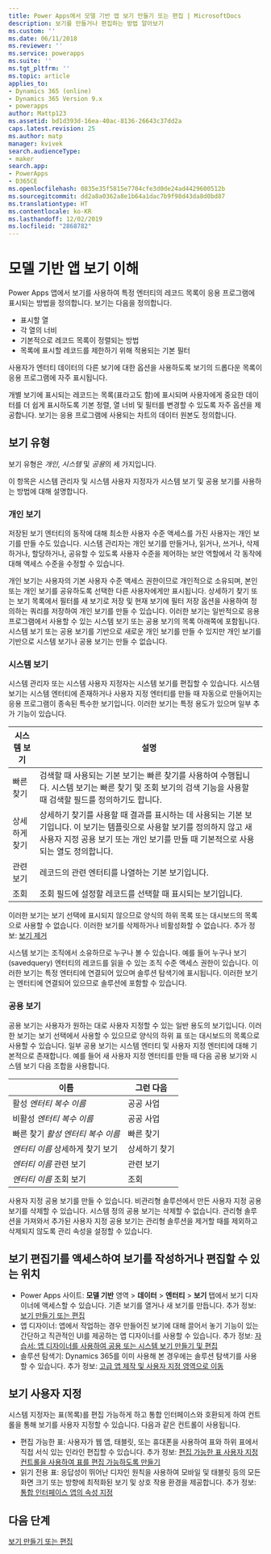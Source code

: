 ```yaml
---
title: Power Apps에서 모델 기반 앱 보기 만들기 또는 편집 | MicrosoftDocs
description: 보기를 만들거나 편집하는 방법 알아보기
ms.custom: ''
ms.date: 06/11/2018
ms.reviewer: ''
ms.service: powerapps
ms.suite: ''
ms.tgt_pltfrm: ''
ms.topic: article
applies_to:
- Dynamics 365 (online)
- Dynamics 365 Version 9.x
- powerapps
author: Mattp123
ms.assetid: bd1d393d-16ea-40ac-8136-26643c37dd2a
caps.latest.revision: 25
ms.author: matp
manager: kvivek
search.audienceType:
- maker
search.app:
- PowerApps
- D365CE
ms.openlocfilehash: 0835e35f5815e7704cfe3d0de24ad4429600512b
ms.sourcegitcommit: dd2a8a0362a8e1b64a1dac7b9f98d43da8d0bd87
ms.translationtype: HT
ms.contentlocale: ko-KR
ms.lasthandoff: 12/02/2019
ms.locfileid: "2868782"
---
```

# <a name="understand-model-driven-app-views"></a>모델 기반 앱 보기 이해

<a name="BKMK_CreatingAndEditingViews"></a>   

Power Apps 앱에서 보기를 사용하여 특정 엔터티의 레코드 목록이 응용 프로그램에 표시되는 방법을 정의합니다. 보기는 다음을 정의합니다.

- 표시할 열
- 각 열의 너비
- 기본적으로 레코드 목록이 정렬되는 방법
- 목록에 표시할 레코드를 제한하기 위해 적용되는 기본 필터

사용자가 엔터티 데이터의 다른 보기에 대한 옵션을 사용하도록 보기의 드롭다운 목록이 응용 프로그램에 자주 표시됩니다.

개별 보기에 표시되는 레코드는 목록(표라고도 함)에 표시되며 사용자에게 중요한 데이터를 더 쉽게 표시하도록 기본 정렬, 열 너비 및 필터를 변경할 수 있도록 자주 옵션을 제공합니다. 보기는 응용 프로그램에 사용되는 차트의 데이터 원본도 정의합니다.  
  
## <a name="types-of-views"></a>보기 유형  
  
보기 유형은 *개인*, *시스템* 및 *공용*의 세 가지입니다.

이 항목은 시스템 관리자 및 시스템 사용자 지정자가 시스템 보기 및 공용 보기를 사용하는 방법에 대해 설명합니다. 
  
### <a name="personal-views"></a>개인 보기  
  
 저장된 보기 엔터티의 동작에 대해 최소한 사용자 수준 액세스를 가진 사용자는 개인 보기를 만들 수도 있습니다. 시스템 관리자는 개인 보기를 만들거나, 읽거나, 쓰거나, 삭제하거나, 할당하거나, 공유할 수 있도록 사용자 수준을 제어하는 보안 역할에서 각 동작에 대해 액세스 수준을 수정할 수 있습니다.

개인 보기는 사용자의 기본 사용자 수준 액세스 권한이므로 개인적으로 소유되며, 본인 또는 개인 보기를 공유하도록 선택한 다른 사용자에게만 표시됩니다. 상세하기 찾기 또는 보기 목록에서 필터를 새 보기로 저장 및 현재 보기에 필터 저장 옵션을 사용하여 정의하는 쿼리를 저장하여 개인 보기를 만들 수 있습니다. 이러한 보기는 일반적으로 응용 프로그램에서 사용할 수 있는 시스템 보기 또는 공용 보기의 목록 아래쪽에 포함됩니다. 시스템 보기 또는 공용 보기를 기반으로 새로운 개인 보기를 만들 수 있지만 개인 보기를 기반으로 시스템 보기나 공용 보기는 만들 수 없습니다.
  
### <a name="system-views"></a>시스템 보기
시스템 관리자 또는 시스템 사용자 지정자는 시스템 보기를 편집할 수 있습니다. 시스템 보기는 시스템 엔터티에 존재하거나 사용자 지정 엔터티를 만들 때 자동으로 만들어지는 응용 프로그램이 종속된 특수한 보기입니다. 이러한 보기는 특정 용도가 있으며 일부 추가 기능이 있습니다. 


|시스템 보기  |설명  |
|---------|---------|
|빠른 찾기     | 검색할 때 사용되는 기본 보기는 빠른 찾기를 사용하여 수행됩니다. 시스템 보기는 빠른 찾기 및 조회 보기의 검색 기능을 사용할 때 검색할 필드를 정의하기도 합니다.        |
|상세하게 찾기     |  상세하기 찾기를 사용할 때 결과를 표시하는 데 사용되는 기본 보기입니다. 이 보기는 템플릿으로 사용할 보기를 정의하지 않고 새 사용자 지정 공용 보기 또는 개인 보기를 만들 때 기본적으로 사용되는 열도 정의합니다.       |
|관련 보기     |  레코드의 관련 엔터티를 나열하는 기본 보기입니다.       |
|조회     | 조회 필드에 설정할 레코드를 선택할 때 표시되는 보기입니다.        |

이러한 보기는 보기 선택에 표시되지 않으므로 양식의 하위 목록 또는 대시보드의 목록으로 사용할 수 없습니다. 이러한 보기를 삭제하거나 비활성화할 수 없습니다. 추가 정보: [보기 제거](remove-views.md)

시스템 보기는 조직에서 소유하므로 누구나 볼 수 있습니다. 예를 들어 누구나 보기(savedquery) 엔터티의 레코드를 읽을 수 있는 조직 수준 액세스 권한이 있습니다. 이러한 보기는 특정 엔터티에 연결되어 있으며 솔루션 탐색기에 표시됩니다. 이러한 보기는 엔터티에 연결되어 있으므로 솔루션에 포함할 수 있습니다.

### <a name="public-views"></a>공용 보기

공용 보기는 사용자가 원하는 대로 사용자 지정할 수 있는 일반 용도의 보기입니다. 이러한 보기는 보기 선택에서 사용할 수 있으므로 양식의 하위 표 또는 대시보드의 목록으로 사용할 수 있습니다. 일부 공용 보기는 시스템 엔터티 및 사용자 지정 엔터티에 대해 기본적으로 존재합니다. 예를 들어 새 사용자 지정 엔터티를 만들 때 다음 공용 보기와 시스템 보기 다음 조합을 사용합니다.


|이름  |그런 다음  |
|---------|---------|
|활성 *엔터티 복수 이름*     |  공공 사업       |
|비활성 *엔터티 복수 이름*    |  공공 사업       |
|빠른 찾기 *활성 엔터티 복수 이름*     | 빠른 찾기        |
|*엔터티 이름* 상세하게 찾기 보기     | 상세하기 찾기        |
|*엔터티 이름* 관련 보기     |  관련 보기       |
|*엔터티 이름* 조회 보기     | 조회        |

사용자 지정 공용 보기를 만들 수 있습니다. 비관리형 솔루션에서 만든 사용자 지정 공용 보기를 삭제할 수 있습니다. 시스템 정의 공용 보기는 삭제할 수 없습니다. 관리형 솔루션을 가져와서 추가된 사용자 지정 공용 보기는 관리형 솔루션을 제거할 때를 제외하고 삭제되지 않도록 관리 속성을 설정할 수 있습니다.

## <a name="places-where-you-can-access-the-view-editor-to-create-or-edit-views"></a>보기 편집기를 액세스하여 보기를 작성하거나 편집할 수 있는 위치

- Power Apps 사이트: **모델 기반** 영역 > **데이터** > **엔터티** > **보기** 탭에서 보기 디자이너에 액세스할 수 있습니다. 기존 보기를 열거나 새 보기를 만듭니다. 추가 정보: [보기 만들기 또는 편집](create-and-edit-views.md)
- 앱 디자이너: 앱에서 작업하는 경우 만들어진 보기에 대해 끌어서 놓기 기능이 있는 간단하고 직관적인 UI를 제공하는 앱 디자이너를 사용할 수 있습니다. 추가 정보: [자습서: 앱 디자이너를 사용하여 공용 또는 시스템 보기 만들기 및 편집](create-edit-views-app-designer.md)
- 솔루션 탐색기: Dynamics 365를 이미 사용해 본 경우에는 솔루션 탐색기를 사용할 수 있습니다. 추가 정보: [고급 앱 제작 및 사용자 지정 영역으로 이동](advanced-navigation.md#solution-explorer)
 
## <a name="customize-views"></a>보기 사용자 지정

시스템 지정자는 표(목록)를 편집 가능하게 하고 통합 인터페이스와 호환되게 하여 컨트롤을 통해 보기를 사용자 지정할 수 있습니다. 다음과 같은 컨트롤이 사용됩니다.

- 편집 가능한 표: 사용자가 웹 앱, 태블릿, 또는 휴대폰을 사용하여 표와 하위 표에서 직접 서식 있는 인라인 편집할 수 있습니다. 추가 정보: [편집 가능한 표 사용자 지정 컨트롤을 사용하여 표를 편집 가능하도록 만들기](make-grids-lists-editable-custom-control.md)
- 읽기 전용 표: 응답성이 뛰어난 디자인 원칙을 사용하여 모바일 및 태블릿 등의 모든 화면 크기 또는 방향에 최적화된 보기 및 상호 작용 환경을 제공합니다. 추가 정보: [통합 인터페이스 앱의 속성 지정](specify-properties-for-unified-interface-apps.md)

## <a name="next-steps"></a>다음 단계

[보기 만들기 또는 편집](create-and-edit-views.md)
